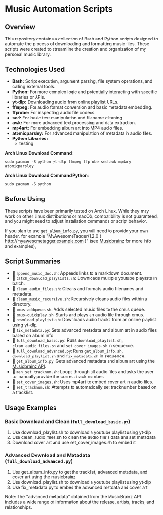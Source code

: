 # Music Automation Scripts

## Overview

This repository contains a collection of Bash and Python scripts designed to automate the process of downloading and formatting music files. These scripts were created to streamline the creation and organization of my personal music library.

## Technologies Used
  * **Bash:** Script execution, argument parsing, file system operations, and calling external tools.
  * **Python:** For more complex logic and potentially interacting with specific libraries or APIs.
  * **yt-dlp:** Downloading audio from online playlist URLs.
  * **ffmpeg:** For audio format conversion and basic metadata embedding.
  * **ffprobe:** For inspecting audio file codecs.
  * **sed:** For basic text manipulation and filename cleaning.
  * **awk:** For more advanced text processing and data extraction.
  * **mp4art:** For embedding album art into MP4 audio files.
  * **atomicparsley:** For advanced manipulation of metadata in audio files.
  * **Python Libraries:** 
    * testing

**Arch Linux Download Command**: 
```?
sudo pacman -S python yt-dlp ffmpeg ffprobe sed awk mp4ary atomicparsley

```
**Arch Linux Download Command Python**: 
```?
sudo pacman -S python 

```
## Before Using
These scripts have been primarily tested on Arch Linux. While they may work on other Linux distributions or macOS, compatibility is not guaranteed, and you might need to adjust installation commands or script behavior.

If you plan to use `get_album_info.py`, you will need to provide your own header, for example "MyAwesomeTagger/1.2.0 ( http://myawesometagger.example.com )" (see [Musicbrainz](https://musicbrainz.org/doc/MusicBrainz_API/Rate_Limiting) for more info and examples),

## Script Summaries
*  `append_music_doc.sh`: Appends links to a markdown document. 
*  `batch_download_playlists.sh`: Downloads multiple youtube playlists in batch.
*  `clean_audio_files.sh`: Cleans and formats audio filenames and metadata.
*  `clean_music_recursive.sh`: Recursively cleans audio files within a directory.
*  `cmus-addqueue.sh`: Adds selected music files to the cmus queue.
*  `cmus-quickplay.sh`: Starts and plays an audio file through cmus.
*  `download_playlist.sh`: Downloads audio tracks from an online playlist using yt-dlp.
*  `fix_metadata.py`: Sets advanced metadata and album art in audio files based on album info.
*  `full_download_basic.py`: Runs `download_playlist.sh`, `clean_audio_files.sh` and `set_cover_images.sh` in sequence.
*  `full_download_advanced.py`: Runs `get_album_info.sh`, `download_playlist.sh` and `fix_metadata.sh` in sequence.
*  `get_album_info.py`: Gets advanced metadata and album art using the [Musicbrainz API](https://musicbrainz.org/doc/MusicBrainz_API).
*  `man_set_tracknum.sh`: Loops through all audio files and asks the user to manually provide the correct track number.
*  `set_cover_images.sh`: Uses mp4art to embed cover art in audio files. 
*  `set_tracknum.sh`: Attempts to automatically set tracknumber based on a tracklist.

## Usage Examples 

### Basic Download and Clean (`full_download_basic.py`) 
1. Use download_playlist.sh to download a youtube playlist using yt-dlp
2. Use clean_audio_files.sh to clean the audio file's data and set metadata
3. Download cover art and use set_cover_images.sh to embed it

### Advanced Download and Metadata (`full_download_advanced.py`)
1. Use get_album_info.py to get the tracklist, advanced metadata, and cover art using the musicbrainz
2. Use download_playlist.sh to download a youtube playlist using yt-dlp
3. Use fix_metadata.py to embed the advanced metdata and cover art

Note: The "advanced metadata" obtained from the MusicBrainz API includes a wide range of information about the release, artists, tracks, and relationships.
